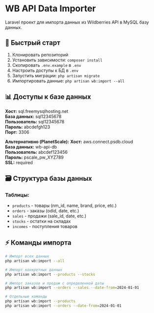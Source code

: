# WB API Data Importer

Laravel проект для импорта данных из Wildberries API в MySQL базу данных.

## 🚀 Быстрый старт

1. Клонировать репозиторий
2. Установить зависимости: `composer install`
3. Скопировать `.env.example` в `.env`
4. Настроить доступы к БД в `.env`
5. Запустить миграции: `php artisan migrate`
6. Импортировать данные: `php artisan wb:import --all`

## 📊 Доступы к базе данных

**Хост:** sql.freemysqlhosting.net  
**База данных:** sql12345678  
**Пользователь:** sql12345678  
**Пароль:** abcdefgh123  
**Порт:** 3306

**Альтернативно (PlanetScale):**
**Хост:** aws.connect.psdb.cloud  
**База данных:** wb-api-db  
**Пользователь:** abcdef123456  
**Пароль:** pscale_pw_XYZ789  
**SSL:** required

## 🗃️ Структура базы данных

### Таблицы:

-   `products` - товары (nm_id, name, brand, price, etc.)
-   `orders` - заказы (odid, date, etc.)
-   `sales` - продажи (sale_id, date, etc.)
-   `stocks` - остатки на складах
-   `incomes` - поступления товаров

## ⚡ Команды импорта

```bash
# Импорт всех данных
php artisan wb:import --all

# Импорт конкретных данных
php artisan wb:import --products --stocks

# Импорт заказов и продаж с определенной даты
php artisan wb:import --orders --sales --date-from=2024-01-01

# Отдельные команды
php artisan wb:import --products
php artisan wb:import --orders --date-from=2024-01-01
```
